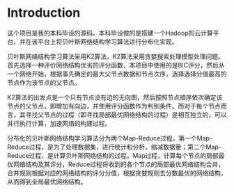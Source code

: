 # Introduction

这个项目是我的本科毕设的源码。本科毕设做的是搭建一个Hadoop的云计算平台，并在该平台上将贝叶斯网络结构学习算法进行分布化实现。

贝叶斯网络结构学习算法采用K2算法，K2算法采用贪婪搜索处理模型处理问题。首先选择一种评价网络结构优劣的评分函数，本项目中使用的是BIC评分，然后从一个网络开始，根据事先确定的最大父节点数据和节点次序，选择选择分值最高的节点作为该节点的父节点。

K2算法的出发点是一个只有节点没有边的无向图，然后按照节点顺序依次确定该节点的父节点，即增加有向边，并使用评分函数作为判别条件。而对于每个节点而言，其寻找父节点的过程（即寻找局部最优网络结构的过程）是相互独立的，可以并行执行计算，加速网络的构建过程。

分布化的贝叶斯网络结构学习算法分为两个Map-Reduce过程。第一个Map-Reduce过程，是为了处理数据集，进行统计和分析，缩减数据量；第二个Map-Reduce过程，是计算贝叶斯网络结构的过程。Map过程，计算每个节点的局部最优网络结构及其评分，Reduce过程将收到的各个节点的局部最优网络结构合并，合并规则根据对应的网络结构的评分分值，根据贪婪规则去分数最优的网络结构，从而得到全局最优网络结构。